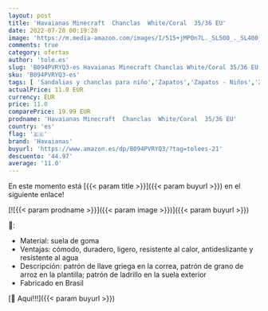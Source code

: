 ```yaml
---
layout: post
title: 'Havaianas Minecraft  Chanclas  White/Coral  35/36 EU'
date: 2022-07-28 00:19:28
image: 'https://m.media-amazon.com/images/I/515+jMP0n7L._SL500_._SL400_.jpg'
comments: true
category: ofertas
author: 'tole.es'
slug: 'B094PVRYQ3-es Havaianas Minecraft Chanclas White/Coral 35/36 EU'
sku: 'B094PVRYQ3-es'
tags: [ 'Sandalias y chanclas para niño','Zapatos','Zapatos - Niños','Zapatos y complementos','chanclas','havaianas','🇪🇸', ]
actualPrice: 11.0 EUR
currency: EUR
price: 11.0
comparePrice: 19.99 EUR
prodname: 'Havaianas Minecraft  Chanclas  White/Coral  35/36 EU'
country: 'es'
flag: '🇪🇸'
brand: 'Havaianas'
buyurl: 'https://www.amazon.es/dp/B094PVRYQ3/?tag=tolees-21'
descuento: '44.97'
average: '11.0'
---
```


En este momento está [{{< param title >}}]({{< param buyurl >}}) en el siguiente enlace!

[![{{< param prodname >}}]({{< param image >}})]({{< param buyurl >}})

🔎:

- Material: suela de goma
- Ventajas: cómodo, duradero, ligero, resistente al calor, antideslizante y resistente al agua
- Descripción: patrón de llave griega en la correa, patrón de grano de arroz en la plantilla; patrón de ladrillo en la suela exterior
- Fabricado en Brasil

[🛒 Aquí!!!]({{< param buyurl >}})

